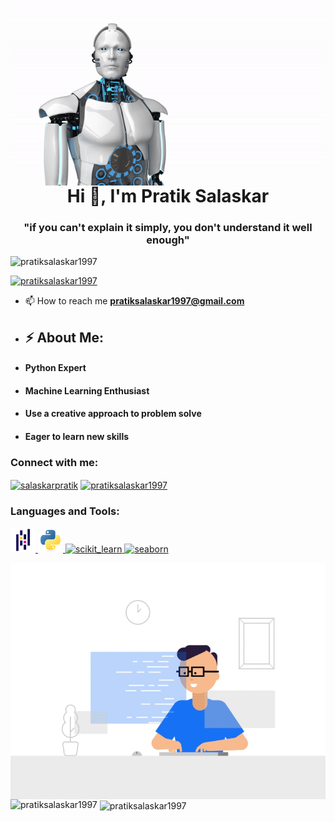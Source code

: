 
<p><img align="left" alt="gif" src="https://github.com/pratiksalaskar1997/pratiksalaskar1997/blob/main/robot_animated.gif"/>

 <h1 align="center">Hi 👋, I'm Pratik Salaskar</h1>

<h3 align="center">"if you can't explain it simply, you don't understand it well enough"</h3>

<p align="left"> <img src="https://komarev.com/ghpvc/?username=pratiksalaskar1997&label=Profile%20views&color=0e75b6&style=flat" alt="pratiksalaskar1997" /> </p>

<p align="justify"> <a href="https://github.com/ryo-ma/github-profile-trophy"><img src="https://github-profile-trophy.vercel.app/?username=pratiksalaskar1997" alt="pratiksalaskar1997" /></a> </p>

- 📫 How to reach me **pratiksalaskar1997@gmail.com**

- <h2 align="left">⚡ About Me:</h2>
- <h4 align="left">Python Expert</h4>
- <h4 align="left">Machine Learning Enthusiast</h4>
- <h4 align="left">Use a creative approach to problem solve</h4>
- <h4 align="left">Eager to learn new skills</h4>     


<h3 align="left">Connect with me:</h3>
<p align="left">
<a href="https://kaggle.com/salaskarpratik" target="blank"><img align="center" src="https://raw.githubusercontent.com/rahuldkjain/github-profile-readme-generator/master/src/images/icons/Social/kaggle.svg" alt="salaskarpratik" height="30" width="40" /></a>
<a href="https://fb.com/pratiksalaskar1997" target="blank"><img align="center" src="https://raw.githubusercontent.com/rahuldkjain/github-profile-readme-generator/master/src/images/icons/Social/facebook.svg" alt="pratiksalaskar1997" height="30" width="40" /></a>
</p>

<h3 align="left">Languages and Tools:</h3>
<p align="left"> <a href="https://pandas.pydata.org/" target="_blank" rel="noreferrer"> <img src="https://raw.githubusercontent.com/devicons/devicon/2ae2a900d2f041da66e950e4d48052658d850630/icons/pandas/pandas-original.svg" alt="pandas" width="40" height="40"/> </a> <a href="https://www.python.org" target="_blank" rel="noreferrer"> <img src="https://raw.githubusercontent.com/devicons/devicon/master/icons/python/python-original.svg" alt="python" width="40" height="40"/> </a> <a href="https://scikit-learn.org/" target="_blank" rel="noreferrer"> <img src="https://upload.wikimedia.org/wikipedia/commons/0/05/Scikit_learn_logo_small.svg" alt="scikit_learn" width="40" height="40"/> </a> <a href="https://seaborn.pydata.org/" target="_blank" rel="noreferrer"> <img src="https://seaborn.pydata.org/_images/logo-mark-lightbg.svg" alt="seaborn" width="40" height="40"/> </a> </p>


<p><img align="right" alt="gif" src="https://github.com/pratiksalaskar1997/pratiksalaskar1997/blob/main/developer-dribbble.gif"/>
  
  
<p><img align="left" src="https://github-readme-stats.vercel.app/api/top-langs?username=pratiksalaskar1997&show_icons=true&locale=en&layout=compact" alt="pratiksalaskar1997" /></p>

<p>&nbsp;<img align="center" src="https://github-readme-stats.vercel.app/api?username=pratiksalaskar1997&show_icons=true&locale=en" alt="pratiksalaskar1997" /></p>
